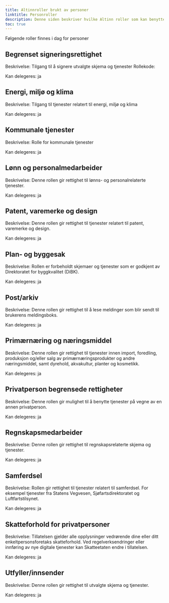 ```yaml
---
title: Altinnroller brukt av personer
linktitle: Personroller
description: Denne siden beskriver hvilke Altinn roller som kan benyttes for å gi en bruker tilgang til en applikasjon på vegne av en person
toc: true
---
```


Følgende roller finnes i dag for personer

## Begrenset signeringsrettighet
Beskrivelse: Tilgang til å signere utvalgte skjema og tjenester
Rollekode: 

Kan delegeres: ja
## Energi, miljø og klima
Beskrivelse: Tilgang til tjenester relatert til energi, miljø og klima

Kan delegeres: ja
## Kommunale tjenester
Beskrivelse: Rolle for kommunale tjenester

Kan delegeres: ja

## Lønn og personalmedarbeider
Beskrivelse: Denne rollen gir rettighet til lønns- og personalrelaterte tjenester.

Kan delegeres: ja

## Patent, varemerke og design
Beskrivelse: Denne rollen gir rettighet til tjenester relatert til patent, varemerke og design.

Kan delegeres: ja

## Plan- og byggesak
Beskrivelse: Rollen er forbeholdt skjemaer og tjenester som er godkjent av Direktoratet for byggkvalitet (DiBK).

Kan delegeres: ja

## Post/arkiv
Beskrivelse: Denne rollen gir rettighet til å lese meldinger som blir sendt til brukerens meldingsboks.

Kan delegeres: ja

## Primærnæring og næringsmiddel
Beskrivelse: Denne rollen gir rettighet til tjenester innen import, foredling, produksjon og/eller salg av primærnæringsprodukter og andre næringsmiddel, samt dyrehold, akvakultur, planter og kosmetikk.

Kan delegeres: ja

## Privatperson begrensede rettigheter
Beskrivelse: Denne rollen gir mulighet til å benytte tjenester på vegne av en annen privatperson.

Kan delegeres: ja

## Regnskapsmedarbeider
Beskrivelse: Denne rollen gir rettighet til regnskapsrelaterte skjema og tjenester.

Kan delegeres: ja

## Samferdsel
Beskrivelse: Rollen gir rettighet til tjenester relatert til samferdsel. For eksempel tjenester fra Statens Vegvesen, Sjøfartsdirektoratet og Luftfartstilsynet.

Kan delegeres: ja

## Skatteforhold for privatpersoner
Beskrivelse: Tillatelsen gjelder alle opplysninger vedrørende dine eller ditt enkeltpersonsforetaks skatteforhold. Ved regelverksendringer eller innføring av nye digitale tjenester kan Skatteetaten endre i tillatelsen.

Kan delegeres: ja

## Utfyller/innsender
Beskrivelse: Denne rollen gir rettighet til utvalgte skjema og tjenester.

Kan delegeres: ja

